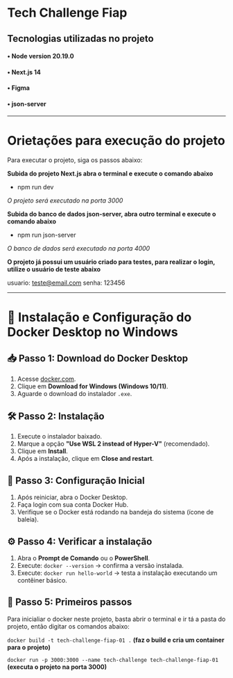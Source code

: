 # Tech Challenge Fiap

## Tecnologias utilizadas no projeto
#### • Node version 20.19.0
#### • Next.js 14
#### • Figma
#### • json-server

---------------------------------------------------------------

# Orietações para execução do projeto

Para executar o projeto, siga os passos abaixo:

**Subida do projeto Next.js abra o terminal e execute o comando abaixo**

- npm run dev

*O projeto será executado na porta 3000*

**Subida do banco de dados json-server, abra outro terminal e execute o comando abaixo**

- npm run json-server

*O banco de dados será executado na porta 4000*

**O projeto já possui um usuário criado para testes, para realizar o login, utilize o usuário de teste abaixo**

usuario: teste@email.com
senha: 123456

---------------------------------------------------------------

# 🚀 Instalação e Configuração do Docker Desktop no Windows

## 📥 Passo 1: Download do Docker Desktop
1. Acesse [docker.com](https://www.docker.com/products/docker-desktop).
2. Clique em **Download for Windows (Windows 10/11)**.
3. Aguarde o download do instalador `.exe`.

## 🛠️ Passo 2: Instalação
1. Execute o instalador baixado.
2. Marque a opção **"Use WSL 2 instead of Hyper-V"** (recomendado).
3. Clique em **Install**.
4. Após a instalação, clique em **Close and restart**.

## 🔄 Passo 3: Configuração Inicial
1. Após reiniciar, abra o Docker Desktop.
2. Faça login com sua conta Docker Hub.
3. Verifique se o Docker está rodando na bandeja do sistema (ícone de baleia).

## ⚙️ Passo 4: Verificar a instalação
1. Abra o **Prompt de Comando** ou o **PowerShell**.
2. Execute: `docker --version` → confirma a versão instalada.
3. Execute: `docker run hello-world` → testa a instalação executando um contêiner básico.

## 🧪 Passo 5: Primeiros passos

Para inicialiar o docker neste projeto, basta abrir o terminal e ir tá a pasta do projeto, então digitar os comandos abaixo:

`docker build -t tech-challenge-fiap-01 .` **(faz o build e cria um container para o projeto)**

`docker run -p 3000:3000 --name tech-challenge tech-challenge-fiap-01` **(executa o projeto na porta 3000)**